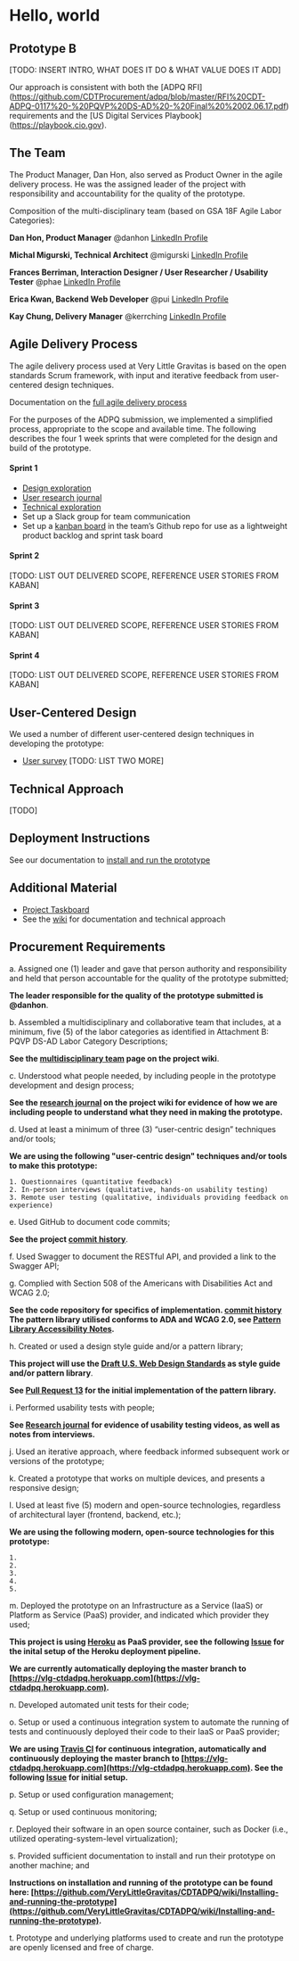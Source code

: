 # Hello, world

## Prototype B

[TODO: INSERT INTRO, WHAT DOES IT DO & WHAT VALUE DOES IT ADD]

Our approach is consistent with both the [ADPQ RFI] (https://github.com/CDTProcurement/adpq/blob/master/RFI%20CDT-ADPQ-0117%20-%20PQVP%20DS-AD%20-%20Final%20%2002.06.17.pdf) requirements and the [US Digital Services Playbook] (https://playbook.cio.gov).


## The Team

The Product Manager, Dan Hon, also served as Product Owner in the agile delivery process. He was the assigned leader of the project with responsibility and accountability for the quality of the prototype. 

Composition of the multi-disciplinary team (based on GSA 18F Agile Labor Categories): 

**Dan Hon, Product Manager**
@danhon [LinkedIn Profile](https://www.linkedin.com/in/danhon/)

**Michal Migurski, Technical Architect**
@migurski [LinkedIn Profile](https://www.linkedin.com/in/michalmigurski/)

**Frances Berriman, Interaction Designer / User Researcher / Usability Tester**
@phae [LinkedIn Profile](https://www.linkedin.com/in/fberriman/)

**Erica Kwan, Backend Web Developer**
@pui [LinkedIn Profile](https://www.linkedin.com/in/ericakwan/)

**Kay Chung, Delivery Manager**
@kerrching [LinkedIn Profile](https://www.linkedin.com/in/kerrching/)


## Agile Delivery Process

The agile delivery process used at Very Little Gravitas is based on the open standards Scrum framework, with input and iterative feedback from user-centered design techniques. 

Documentation on the [full agile delivery process](https://github.com/VeryLittleGravitas/CDTADPQ/wiki/Agile-Delivery-Process)

For the purposes of the ADPQ submission, we implemented a simplified process, appropriate to the scope and available time. 
The following describes the four 1 week sprints that were completed for the design and build of the prototype. 

#### Sprint 1
* [Design exploration](https://github.com/VeryLittleGravitas/CDTADPQ/wiki/Design-exploration) 
* [User research journal](https://github.com/VeryLittleGravitas/CDTADPQ/wiki/Research-journal)
* [Technical exploration](https://github.com/VeryLittleGravitas/CDTADPQ/wiki/Technical-exploration)
* Set up a Slack group for team communication
* Set up a [kanban board](https://github.com/VeryLittleGravitas/CDTADPQ/projects/1) in the team’s Github repo for use as a lightweight product backlog and sprint task board 

#### Sprint 2

[TODO: LIST OUT DELIVERED SCOPE, REFERENCE USER STORIES FROM KABAN]

#### Sprint 3

[TODO: LIST OUT DELIVERED SCOPE, REFERENCE USER STORIES FROM KABAN]

#### Sprint 4

[TODO: LIST OUT DELIVERED SCOPE, REFERENCE USER STORIES FROM KABAN]


## User-Centered Design 
We used a number of different user-centered design techniques in developing the prototype:

* [User survey](https://github.com/VeryLittleGravitas/CDTADPQ/wiki/Research-journal)
[TODO: LIST TWO MORE]

## Technical Approach

[TODO]


## Deployment Instructions 

See our documentation to [install and run the prototype](https://github.com/VeryLittleGravitas/CDTADPQ/wiki/Installing-and-running-the-prototype)


## Additional Material
* [Project Taskboard](https://github.com/VeryLittleGravitas/CDTADPQ/projects/1)
* See the [wiki](https://github.com/VeryLittleGravitas/CDTADPQ/wiki) for documentation and technical approach


## Procurement Requirements

a. Assigned one (1) leader and gave that person authority and responsibility and held that person accountable for the quality of the prototype submitted;

**The leader responsible for the quality of the prototype submitted is @danhon**.

b. Assembled a multidisciplinary and collaborative team that includes, at a minimum, five (5) of the labor categories as identified in Attachment B: PQVP DS-AD Labor Category Descriptions; 

**See the [multidisciplinary team](https://github.com/VeryLittleGravitas/CDTADPQ/wiki/Multidisciplinary-team) page on the project wiki**.

c. Understood what people needed, by including people in the prototype development and design process; 

**See the [research journal](https://github.com/VeryLittleGravitas/CDTADPQ/wiki/Research-journal) on the project wiki for evidence of how we are including people to understand what they need in making the prototype.**

d. Used at least a minimum of three (3) “user-centric design” techniques and/or tools;

**We are using the following "user-centric design" techniques and/or tools to make this prototype:**

	1. Questionnaires (quantitative feedback)
	2. In-person interviews (qualitative, hands-on usability testing)
	3. Remote user testing (qualitative, individuals providing feedback on experience)

e. Used GitHub to document code commits; 

**See the project [commit history](https://github.com/VeryLittleGravitas/CDTADPQ/commits/master)**.

f. Used Swagger to document the RESTful API, and provided a link to the Swagger API;

g. Complied with Section 508 of the Americans with Disabilities Act and WCAG 2.0;

**See the code repository for specifics of implementation. [commit history](https://github.com/VeryLittleGravitas/CDTADPQ/commits/master) The pattern library utilised conforms to ADA and WCAG 2.0, see [Pattern Library Accessibility Notes](https://standards.usa.gov/getting-started/designers/#notes-on-accessibility).**

h. Created or used a design style guide and/or a pattern library;

**This project will use the [Draft U.S. Web Design Standards](https://standards.usa.gov/) as style guide and/or pattern library**.

**See [Pull Request 13](https://github.com/VeryLittleGravitas/CDTADPQ/pull/13) for the initial implementation of the pattern library.**

i. Performed usability tests with people;

**See [Research journal](https://github.com/VeryLittleGravitas/CDTADPQ/wiki/Research-journal) for evidence of usability testing videos, as well as notes from interviews.**

j. Used an iterative approach, where feedback informed subsequent work or versions of the prototype;

k. Created a prototype that works on multiple devices, and presents a responsive design;

l. Used at least five (5) modern and open-source technologies, regardless of architectural layer (frontend, backend, etc.);

**We are using the following modern, open-source technologies for this prototype:**

	1.
	2.
	3.
	4.
	5.

m. Deployed the prototype on an Infrastructure as a Service (IaaS) or Platform as Service (PaaS) provider, and indicated which provider they used;

**This project is using [Heroku](https://www.heroku.com) as PaaS provider, see the following [Issue](https://github.com/VeryLittleGravitas/CDTADPQ/issues/3) for the inital setup of the Heroku deployment pipeline.**

**We are currently automatically deploying the master branch to [https://vlg-ctdadpq.herokuapp.com](https://vlg-ctdadpq.herokuapp.com).**

n. Developed automated unit tests for their code;

o. Setup or used a continuous integration system to automate the running of tests and continuously deployed their code to their IaaS or PaaS provider;

**We are using [Travis CI](https://travis-ci.org) for continuous integration, automatically and continuously deploying the master branch to [https://vlg-ctdadpq.herokuapp.com](https://vlg-ctdadpq.herokuapp.com). See the following [Issue](https://github.com/VeryLittleGravitas/CDTADPQ/issues/3) for initial setup.**

p. Setup or used configuration management;

q. Setup or used continuous monitoring;

r. Deployed their software in an open source container, such as Docker (i.e., utilized operating-system-level virtualization);

s. Provided sufficient documentation to install and run their prototype on another machine; and

**Instructions on installation and running of the prototype can be found here: [https://github.com/VeryLittleGravitas/CDTADPQ/wiki/Installing-and-running-the-prototype](https://github.com/VeryLittleGravitas/CDTADPQ/wiki/Installing-and-running-the-prototype).**

t. Prototype and underlying platforms used to create and run the prototype are openly licensed and free of charge.
